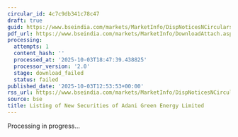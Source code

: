 ```yaml
---
circular_id: 4c7c9db341c78c47
draft: true
guid: https://www.bseindia.com/markets/MarketInfo/DispNoticesNCirculars.aspx?Noticeid={BAD2532B-191A-4E5A-AF12-CA4D94C7A41D}&noticeno=20251003-37&dt=10/03/2025&icount=37&totcount=73&flag=0
pdf_url: https://www.bseindia.com/markets/MarketInfo/DownloadAttach.aspx?id=20251003-37&attachedId=
processing:
  attempts: 1
  content_hash: ''
  processed_at: '2025-10-03T18:47:39.438825'
  processor_version: '2.0'
  stage: download_failed
  status: failed
published_date: '2025-10-03T12:53:53+00:00'
rss_url: https://www.bseindia.com/markets/MarketInfo/DispNoticesNCirculars.aspx?Noticeid={BAD2532B-191A-4E5A-AF12-CA4D94C7A41D}&noticeno=20251003-37&dt=10/03/2025&icount=37&totcount=73&flag=0
source: bse
title: Listing of New Securities of Adani Green Energy Limited
---
```


Processing in progress...